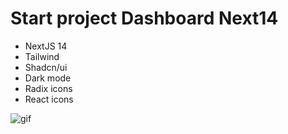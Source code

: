 # Start project Dashboard Next14

- NextJS 14
- Tailwind
- Shadcn/ui
- Dark mode
- Radix icons
- React icons

![gif](githuScreen/example.gif)
